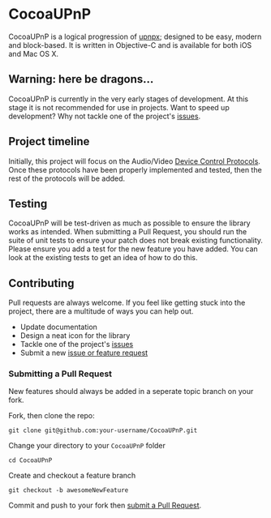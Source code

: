 # CocoaUPnP

CocoaUPnP is a logical progression of [upnpx](https://github.com/fkuehne/upnpx); designed to be easy, modern and block-based. It is written in Objective-C and is available for both iOS and Mac OS X.

## Warning: here be dragons...

CocoaUPnP is currently in the very early stages of development. At this stage it is not recommended for use in projects. Want to speed up development? Why not tackle one of the project's [issues](https://github.com/arcam/CocoaUPnP/issues).

## Project timeline

Initially, this project will focus on the Audio/Video [Device Control Protocols](http://upnp.org/sdcps-and-certification/standards/sdcps/). Once these protocols have been properly implemented and tested, then the rest of the protocols will be added.

## Testing

CocoaUPnP will be test-driven as much as possible to ensure the library works as intended. When submitting a Pull Request, you should run the suite of unit tests to ensure your patch does not break existing functionality. Please ensure you add a test for the new feature you have added. You can look at the existing tests to get an idea of how to do this.

## Contributing

Pull requests are always welcome. If you feel like getting stuck into the project, there are a multitude of ways you can help out.

- Update documentation
- Design a neat icon for the library
- Tackle one of the project's [issues](https://github.com/arcam/CocoaUPnP/issues)
- Submit a new [issue or feature request](https://github.com/arcam/CocoaUPnP/issues/new)

### Submitting a Pull Request

New features should always be added in a seperate topic branch on your fork.

Fork, then clone the repo:

    git clone git@github.com:your-username/CocoaUPnP.git

Change your directory to your `CocoaUPnP` folder

    cd CocoaUPnP

Create and checkout a feature branch

    git checkout -b awesomeNewFeature

Commit and push to your fork then [submit a Pull Request](https://github.com/arcam/CocoaUPnP/compare/).

